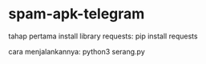 # spam-apk-telegram

tahap pertama install library requests:
pip install requests

cara menjalankannya:
python3 serang.py
